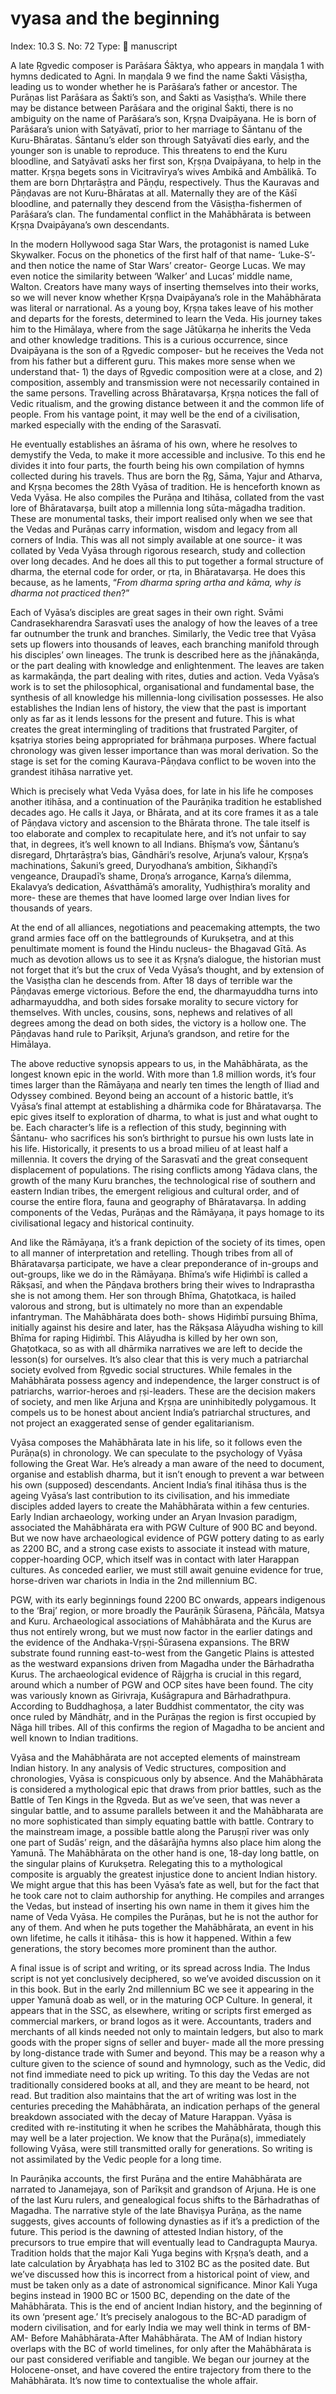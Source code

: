 # vyasa and the beginning

Index: 10.3
S. No: 72
Type: 📑 manuscript

A late Ṛgvedic composer is Parāśara Śāktya, who appears in maṇḍala 1 with hymns dedicated to Agni. In maṇḍala 9 we find the name Śakti Vāsiṣṭha, leading us to wonder whether he is Parāśara’s father or ancestor. The Purāṇas list Parāśara as Śakti’s son, and Śakti as Vasiṣṭha’s. While there may be distance between Parāśara and the original Śakti, there is no ambiguity on the name of Parāśara’s son, Kṛṣṇa Dvaipāyana. He is born of Parāśara’s union with Satyāvatī, prior to her marriage to Śāntanu of the Kuru-Bhāratas. Śāntanu’s elder son through Satyāvatī dies early, and the younger son is unable to reproduce. This threatens to end the Kuru bloodline, and Satyāvatī asks her first son, Kṛṣṇa Dvaipāyana, to help in the matter. Kṛṣṇa begets sons in Vicitravīrya’s wives Ambikā and Ambālikā. To them are born Dhṛtarāṣṭra and Pāṇḍu, respectively. Thus the Kauravas and Pāṇḍavas are not Kuru-Bhāratas at all. Maternally they are of the Kāśī bloodline, and paternally they descend from the Vāsiṣṭha-fishermen of Parāśara’s clan. The fundamental conflict in the Mahābhārata is between Kṛṣṇa Dvaipāyana’s own descendants.

In the modern Hollywood saga Star Wars, the protagonist is named Luke Skywalker. Focus on the phonetics of the first half of that name- ‘Luke-S’- and then notice the name of Star Wars’ creator- George Lucas. We may even notice the similarity between ‘Walker’ and Lucas’ middle name, Walton. Creators have many ways of inserting themselves into their works, so we will never know whether Kṛṣṇa Dvaipāyana’s role in the Mahābhārata was literal or narrational. As a young boy, Kṛṣṇa takes leave of his mother and departs for the forests, determined to learn the Veda. His journey takes him to the Himālaya, where from the sage Jātūkarṇa he inherits the Veda and other knowledge traditions. This is a curious occurrence, since Dvaipāyana is the son of a Ṛgvedic composer- but he receives the Veda not from his father but a different guru. This makes more sense when we understand that- 1) the days of Ṛgvedic composition were at a close, and 2) composition, assembly and transmission were not necessarily contained in the same persons. Travelling across Bhāratavarṣa, Kṛṣṇa notices the fall of Vedic ritualism, and the growing distance between it and the common life of people. From his vantage point, it may well be the end of a civilisation, marked especially with the ending of the Sarasvatī.

He eventually establishes an āśrama of his own, where he resolves to demystify the Veda, to make it more accessible and inclusive. To this end he divides it into four parts, the fourth being his own compilation of hymns collected during his travels. Thus are born the Ṛg, Sāma, Yajur and Atharva, and Kṛṣṇa becomes the 28th Vyāsa of tradition. He is henceforth known as Veda Vyāsa. He also compiles the Purāṇa and Itihāsa, collated from the vast lore of Bhāratavarṣa, built atop a millennia long sūta-māgadha tradition. These are monumental tasks, their import realised only when we see that the Vedas and Purāṇas carry information, wisdom and legacy from all corners of India. This was all not simply available at one source- it was collated by Veda Vyāsa through rigorous research, study and collection over long decades. And he does all this to put together a formal structure of dharma, the eternal code for order, or ṛta, in Bhāratavarṣa. He does this because, as he laments, “*From dharma spring artha and kāma, why is dharma not practiced then*?”

Each of Vyāsa’s disciples are great sages in their own right. Svāmi Candrasekharendra Sarasvatī uses the analogy of how the leaves of a tree far outnumber the trunk and branches. Similarly, the Vedic tree that Vyāsa sets up flowers into thousands of leaves, each branching manifold through his disciples’ own lineages. The trunk is described here as the jñānakāṇḍa, or the part dealing with knowledge and enlightenment. The leaves are taken as karmakāṇḍa, the part dealing with rites, duties and action. Veda Vyāsa’s work is to set the philosophical, organisational and fundamental base, the synthesis of all knowledge his millennia-long civilisation possesses. He also establishes the Indian lens of history, the view that the past is important only as far as it lends lessons for the present and future. This is what creates the great intermingling of traditions that frustrated Pargiter, of kṣatriya stories being appropriated for brāhmaṇa purposes. Where factual chronology was given lesser importance than was moral derivation. So the stage is set for the coming Kaurava-Pāṇḍava conflict to be woven into the grandest itihāsa narrative yet.

Which is precisely what Veda Vyāsa does, for late in his life he composes another itihāsa, and a continuation of the Paurāṇika tradition he established decades ago. He calls it Jaya, or Bhārata, and at its core frames it as a tale of Pāṇḍava victory and ascension to the Bhārata throne. The tale itself is too elaborate and complex to recapitulate here, and it’s not unfair to say that, in degrees, it’s well known to all Indians. Bhīṣma’s vow, Śāntanu’s disregard, Dhṛtarāṣṭra’s bias, Gāndhāri’s resolve, Arjuna’s valour, Kṛṣṇa’s machinations, Śakuni’s greed, Duryodhana’s ambition, Śikhaṇḍī’s vengeance, Draupadī’s shame, Droṇa’s arrogance, Karṇa’s dilemma, Ekalavya’s dedication, Aśvatthāmā’s amorality, Yudhiṣṭhira’s morality and more- these are themes that have loomed large over Indian lives for thousands of years.

At the end of all alliances, negotiations and peacemaking attempts, the two grand armies face off on the battlegrounds of Kurukṣetra, and at this penultimate moment is found the Hindu nucleus- the Bhagavad Gītā. As much as devotion allows us to see it as Kṛṣna’s dialogue, the historian must not forget that it’s but the crux of Veda Vyāsa’s thought, and by extension of the Vasiṣṭha clan he descends from. After 18 days of terrible war the Pāṇḍavas emerge victorious. Before the end, the dharmayuddha turns into adharmayuddha, and both sides forsake morality to secure victory for themselves. With uncles, cousins, sons, nephews and relatives of all degrees among the dead on both sides, the victory is a hollow one. The Pāṇḍavas hand rule to Parīkṣit, Arjuna’s grandson, and retire for the Himālaya.

The above reductive synopsis appears to us, in the Mahābhārata, as the longest known epic in the world. With more than 1.8 million words, it’s four times larger than the Rāmāyaṇa and nearly ten times the length of Iliad and Odyssey combined. Beyond being an account of a historic battle, it’s Vyāsa’s final attempt at establishing a dhārmika code for Bhāratavarṣa. The epic gives itself to exploration of dharma, to what is just and what ought to be. Each character’s life is a reflection of this study, beginning with Śāntanu- who sacrifices his son’s birthright to pursue his own lusts late in his life. Historically, it presents to us a broad milieu of at least half a millennia. It covers the drying of the Sarasvatī and the great consequent displacement of populations. The rising conflicts among Yādava clans, the growth of the many Kuru branches, the technological rise of southern and eastern Indian tribes, the emergent religious and cultural order, and of course the entire flora, fauna and geography of Bhāratavarṣa. In adding components of the Vedas, Purāṇas and the Rāmāyaṇa, it pays homage to its civilisational legacy and historical continuity.

And like the Rāmāyaṇa, it’s a frank depiction of the society of its times, open to all manner of interpretation and retelling. Though tribes from all of Bhāratavarṣa participate, we have a clear preponderance of in-groups and out-groups, like we do in the Rāmāyaṇa. Bhīma’s wife Hiḍiṁbī is called a Rākṣasī, and when the Pāṇḍava brothers bring their wives to Indraprastha she is not among them. Her son through Bhīma, Ghaṭotkaca, is hailed valorous and strong, but is ultimately no more than an expendable infantryman. The Mahābhārata does both- shows Hiḍiṁbī pursuing Bhīma, initially against his desire and later, has the Rākṣasa Alāyudha wishing to kill Bhīma for raping Hiḍiṁbī. This Alāyudha is killed by her own son, Ghaṭotkaca, so as with all dhārmika narratives we are left to decide the lesson(s) for ourselves. It’s also clear that this is very much a patriarchal society evolved from Ṛgvedic social structures. While females in the Mahābhārata possess agency and independence, the larger construct is of patriarchs, warrior-heroes and ṛṣi-leaders. These are the decision makers of society, and men like Arjuna and Kṛṣṇa are uninhibitedly polygamous. It compels us to be honest about ancient India’s patriarchal structures, and not project an exaggerated sense of gender egalitarianism.

Vyāsa composes the Mahābhārata late in his life, so it follows even the Purāṇa(s) in chronology. We can speculate to the psychology of Vyāsa following the Great War. He’s already a man aware of the need to document, organise and establish dharma, but it isn’t enough to prevent a war between his own (supposed) descendants. Ancient India’s final itihāsa thus is the ageing Vyāsa’s last contribution to its civilisation, and his immediate disciples added layers to create the Mahābhārata within a few centuries. Early Indian archaeology, working under an Aryan Invasion paradigm, associated the Mahābhārata era with PGW Culture of 900 BC and beyond. But we now have archaeological evidence of PGW pottery dating to as early as 2200 BC, and a strong case exists to associate it instead with mature, copper-hoarding OCP, which itself was in contact with later Harappan cultures. As conceded earlier, we must still await genuine evidence for true, horse-driven war chariots in India in the 2nd millennium BC.

PGW, with its early beginnings found 2200 BC onwards, appears indigenous to the ‘Braj’ region, or more broadly the Paurāṇik Śūrasena, Pāñcāla, Matsya and Kuru. Archaeological associations of Mahābhārata and the Kurus are thus not entirely wrong, but we must now factor in the earlier datings and the evidence of the Andhaka-Vṛṣṇi-Śūrasena expansions. The BRW substrate found running east-to-west from the Gangetic Plains is attested as the westward expansions driven from Magadha under the Bārhadratha Kurus. The archaeological evidence of Rājgṛha is crucial in this regard, around which a number of PGW and OCP sites have been found. The city was variously known as Girivraja, Kuśāgrapura and Bārhadrathpura. According to Buddhaghoṣa, a later Buddhist commentator, the city was once ruled by Māndhātṛ, and in the Purāṇas the region is first occupied by Nāga hill tribes. All of this confirms the region of Magadha to be ancient and well known to Indian traditions.

Vyāsa and the Mahābhārata are not accepted elements of mainstream Indian history. In any analysis of Vedic structures, composition and chronologies, Vyāsa is conspicuous only by absence. And the Mahābhārata is considered a mythological epic that draws from prior battles, such as the Battle of Ten Kings in the Ṛgveda. But as we’ve seen, that was never a singular battle, and to assume parallels between it and the Mahābharata are no more sophisticated than simply equating battle with battle. Contrary to the mainstream image, a possible battle along the Paruṣṇī river was only one part of Sudās’ reign, and the dāśarājña hymns also place him along the Yamunā. The Mahābhārata on the other hand is one, 18-day long battle, on the singular plains of Kurukṣetra. Relegating this to a mythological composite is arguably the greatest injustice done to ancient Indian history. We might argue that this has been Vyāsa’s fate as well, but for the fact that he took care not to claim authorship for anything. He compiles and arranges the Vedas, but instead of inserting his own name in them it gives him the name of Veda Vyāsa. He compiles the Purāṇas, but he is not the author for any of them. And when he puts together the Mahābhārata, an event in his own lifetime, he calls it itihāsa- this is how it happened. Within a few generations, the story becomes more prominent than the author.

A final issue is of script and writing, or its spread across India. The Indus script is not yet conclusively deciphered, so we’ve avoided discussion on it in this book. But in the early 2nd millennium BC we see it appearing in the upper Yamunā doab as well, or in the maturing OCP Culture. In general, it appears that in the SSC, as elsewhere, writing or scripts first emerged as commercial markers, or brand logos as it were. Accountants, traders and merchants of all kinds needed not only to maintain ledgers, but also to mark goods with the proper signs of seller and buyer- made all the more pressing by long-distance trade with Sumer and beyond. This may be a reason why a culture given to the science of sound and hymnology, such as the Vedic, did not find immediate need to pick up writing. To this day the Vedas are not traditionally considered books at all, and they are meant to be heard, not read. But tradition also maintains that the art of writing was lost in the centuries preceding the Mahābhārata, an indication perhaps of the general breakdown associated with the decay of Mature Harappan. Vyāsa is credited with re-instituting it when he scribes the Mahābhārata, though this may well be a later projection. We know that the Purāṇa(s), immediately following Vyāsa, were still transmitted orally for generations. So writing is not assimilated by the Vedic people for a long time.

In Paurāṇika accounts, the first Purāṇa and the entire Mahābhārata are narrated to Janamejaya, son of Parīkṣit and grandson of Arjuna. He is one of the last Kuru rulers, and genealogical focus shifts to the Bārhadrathas of Magadha. The narrative style of the late Bhaviṣya Purāṇa, as the name suggests, gives accounts of following dynasties as if it’s a prediction of the future. This period is the dawning of attested Indian history, of the precursors to true empire that will eventually lead to Candragupta Maurya. Tradition holds that the major Kali Yuga begins with Kṛṣṇa’s death, and a late calculation by Āryabhaṭa has led to 3102 BC as the posited date. But we’ve discussed how this is incorrect from a historical point of view, and must be taken only as a date of astronomical significance. Minor Kali Yuga begins instead in 1900 BC or 1500 BC, depending on the date of the Mahābhārata. This is the end of ancient Indian history, and the beginning of its own ‘present age.’ It’s precisely analogous to the BC-AD paradigm of modern civilisation, and for early India we may well think in terms of BM-AM- Before Mahābhārata-After Mahābhārata. The AM of Indian history overlaps with the BC of world timelines, for only after the Mahābhārata is our past considered verifiable and tangible. We began our journey at the Holocene-onset, and have covered the entire trajectory from there to the Mahābhārata. It’s now time to contextualise the whole affair.
